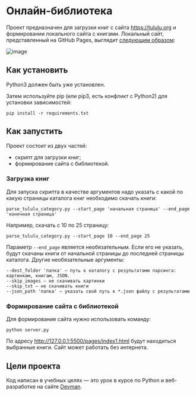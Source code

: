 # Онлайн-библиотека

Проект предназначен для загрузки книг с сайта https://tululu.org и формировании локального сайта с книгами.
Локальный сайт, представленный на GitHub Pages, выглядит [следующим образом](https://arkady-bikhd.github.io/online_library/):

![image](https://user-images.githubusercontent.com/76903715/236863118-36b5cb81-0b91-4f51-805e-042392bd6f97.png)


## Как установить

Python3 должен быть уже установлен.

Затем используйте pip (или pip3, есть конфликт с Python2) для установки зависимостей:
  
  `pip install -r requirements.txt`
  
## Как запустить
Проект состоит из двух частей:

- скрипт для загрузки книг;
- формирование сайта с библиотекой.

### Загрузка книг
Для запуска скрипта в качестве аргументов надо указать с какой по какую страницы каталога книг необходимо скачать книги:
   
  `parse_tululu_category.py --start_page 'начальная страница' --end_page 'конечная страница'`
 
 Например, скачать с 10 по 25 страницу:
 
 `parse_tululu_category.py --start_page 10 --end_page 25`
 
 Параметр `--end_page` является необязательным. Если его не указать, будут скачаны книги от начальной страницы до последней
 страницы каталога. Другие необязательные аргументы:
 
 ```
 --dest_folder 'папка' — путь к каталогу с результатами парсинга: картинкам, книгам, JSON.
 --skip_images — не скачивать картинки
 --skip_txt — не скачивать книги
 --json_path 'папка' — указать свой путь к *.json файлу с результатами
 ```
 ### Формирование сайта с библиотекой
 Для формирования сайта нужно использовать команду:
 
 `python server.py`
 
 По адресу http://127.0.0.1:5500/pages/index1.html будут находиться выбранные книги. Сайт может работать без интернета.
 
 ## Цели проекта

Код написан в учебных целях — это урок в курсе по Python и веб-разработке на сайте [Devman](https://dvmn.org).
